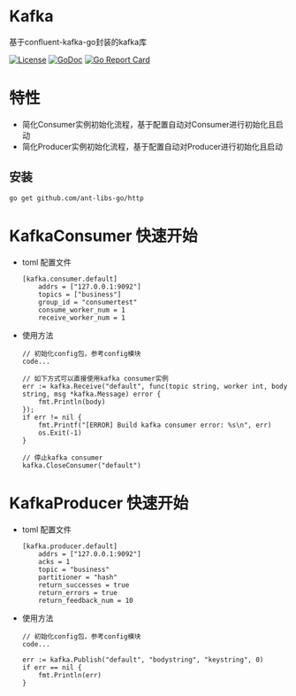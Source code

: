 # Kafka


基于confluent-kafka-go封装的kafka库

[![License](https://img.shields.io/:license-apache%202-blue.svg)](https://opensource.org/licenses/Apache-2.0)
[![GoDoc](https://godoc.org/github.com/ant-libs-go/kafka?status.png)](http://godoc.org/github.com/ant-libs-go/kafka)
[![Go Report Card](https://goreportcard.com/badge/github.com/ant-libs-go/kafka)](https://goreportcard.com/report/github.com/ant-libs-go/kafka)

# 特性

* 简化Consumer实例初始化流程，基于配置自动对Consumer进行初始化且启动
* 简化Producer实例初始化流程，基于配置自动对Producer进行初始化且启动

## 安装

	go get github.com/ant-libs-go/http

# KafkaConsumer 快速开始

* toml 配置文件
    ```
    [kafka.consumer.default]
        addrs = ["127.0.0.1:9092"]
        topics = ["business"]
        group_id = "consumertest"
        consume_worker_num = 1
        receive_worker_num = 1
    ```

* 使用方法

	```golang
    // 初始化config包，参考config模块
    code...

    // 如下方式可以直接使用kafka consumer实例
    err := kafka.Receive("default", func(topic string, worker int, body string, msg *kafka.Message) error {
        fmt.Println(body)
    }); 
    if err != nil {
        fmt.Printf("[ERROR] Build kafka consumer error: %s\n", err)
        os.Exit(-1)
    }

    // 停止kafka consumer
    kafka.CloseConsumer("default")
    ```

# KafkaProducer 快速开始

* toml 配置文件
    ```
    [kafka.producer.default]
        addrs = ["127.0.0.1:9092"]
        acks = 1
        topic = "business"
        partitioner = "hash"
        return_successes = true
        return_errors = true
        return_feedback_num = 10
    ```

* 使用方法
	```golang
    // 初始化config包，参考config模块
    code...

    err := kafka.Publish("default", "bodystring", "keystring", 0)
    if err == nil {
        fmt.Println(err)
    }
    ```
